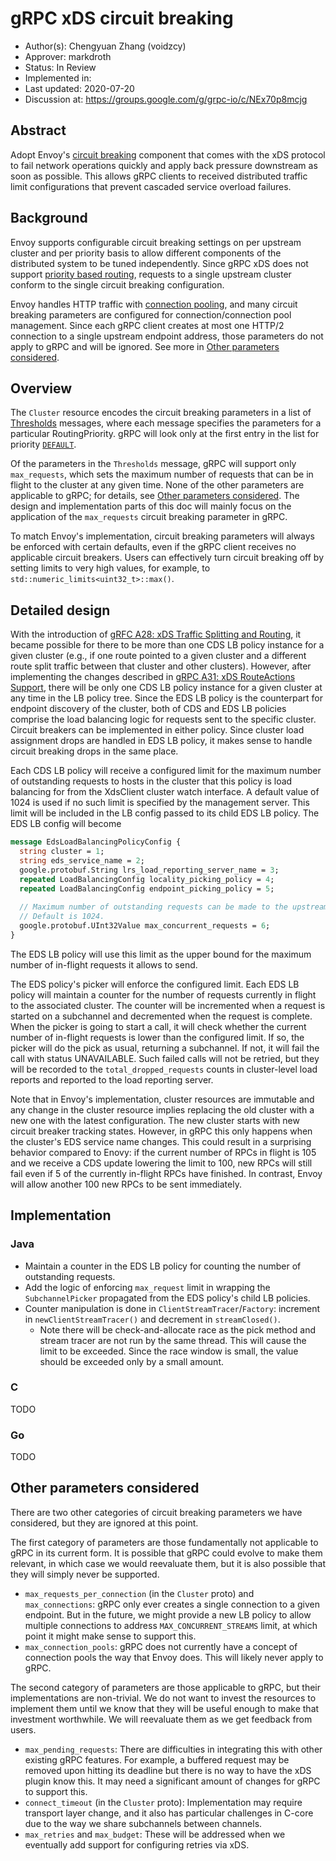 # gRPC xDS circuit breaking

* Author(s): Chengyuan Zhang (voidzcy)
* Approver: markdroth
* Status: In Review
* Implemented in:
* Last updated: 2020-07-20
* Discussion at: https://groups.google.com/g/grpc-io/c/NEx70p8mcjg


## Abstract

Adopt Envoy's [circuit breaking](https://www.envoyproxy.io/docs/envoy/latest/intro/arch_overview/upstream/circuit_breaking#circuit-breaking) 
component that comes with the xDS protocol to
fail network operations quickly and apply back pressure downstream as soon as
possible. This allows gRPC clients to received distributed traffic limit 
configurations that prevent cascaded service overload failures. 

## Background

Envoy supports configurable circuit breaking settings on per upstream cluster 
and per priority basis to allow different components of the distributed system
to be tuned independently. Since gRPC xDS does not support [priority based
routing](https://www.envoyproxy.io/docs/envoy/latest/intro/arch_overview/http/http_routing#arch-overview-http-routing-priority), 
requests to a single upstream cluster conform to the single circuit breaking
configuration.

Envoy handles HTTP traffic with [connection pooling](https://www.envoyproxy.io/docs/envoy/latest/intro/arch_overview/upstream/connection_pooling#connection-pooling),
and many circuit breaking parameters are configured for
connection/connection pool management. Since each gRPC client creates at most
one HTTP/2 connection to a single upstream endpoint address, those
parameters do not apply to gRPC and will be ignored. See more in
[Other parameters considered](#other-parameters-considered).

## Overview

The `Cluster` resource encodes the circuit breaking parameters in a list of
[Thresholds](https://www.envoyproxy.io/docs/envoy/latest/api-v2/api/v2/cluster/circuit_breaker.proto#cluster-circuitbreakers-thresholds)
messages, where each message specifies the parameters for a particular 
RoutingPriority. gRPC will look only at the first entry in the list for 
priority [`DEFAULT`](https://www.envoyproxy.io/docs/envoy/latest/api-v2/api/v2/core/base.proto#enum-core-routingpriority).

Of the parameters in the `Thresholds` message, gRPC will support only
`max_requests`, which sets the maximum number of requests that can be in flight
to the cluster at any given time. None of the other parameters are applicable
to gRPC; for details, see [Other parameters considered](#other-parameters-considered).
The design and implementation parts of this doc will mainly focus on the
application of the `max_requests` circuit breaking parameter in gRPC.

To match Envoy's implementation, circuit breaking parameters will always be 
enforced with certain defaults, even if the gRPC client receives no applicable 
circuit breakers. Users can effectively turn circuit breaking off by setting
limits to very high values, for example, to 
`std::numeric_limits<uint32_t>::max()`.

## Detailed design

With the introduction of [gRFC A28: xDS Traffic Splitting and Routing](https://github.com/grpc/proposal/blob/master/A28-xds-traffic-splitting-and-routing.md), 
it became possible for there to be more than one CDS LB policy instance for a 
given cluster (e.g., if one route pointed to a given cluster and a different 
route split traffic between that cluster and other clusters).  However, after 
implementing the changes described in [gRPC A31: xDS RouteActions Support](https://github.com/grpc/proposal/pull/192),
there will be only one CDS LB policy instance for a given cluster at any time
in the LB policy tree. Since the EDS LB policy is the counterpart for endpoint
discovery of the cluster, both of CDS and EDS LB policies comprise the load
balancing logic for requests sent to the specific cluster. Circuit breakers can
be implemented in either policy. Since cluster load assignment drops are 
handled in EDS LB policy, it makes sense to handle circuit breaking drops in 
the same place.

Each CDS LB policy will receive a configured limit for the maximum number of 
outstanding requests to hosts in the cluster that this policy is load balancing
for from the XdsClient cluster watch interface. A default value of 1024 is used
if no such limit is specified by the management server. This limit will be 
included in the LB config passed to its child EDS LB policy. The EDS LB config 
will become

```proto
message EdsLoadBalancingPolicyConfig {
  string cluster = 1;
  string eds_service_name = 2;
  google.protobuf.String lrs_load_reporting_server_name = 3;
  repeated LoadBalancingConfig locality_picking_policy = 4;
  repeated LoadBalancingConfig endpoint_picking_policy = 5;
  
  // Maximum number of outstanding requests can be made to the upstream cluster.
  // Default is 1024.
  google.protobuf.UInt32Value max_concurrent_requests = 6;
}
```

The EDS LB policy will use this limit as the upper bound for the maximum number
of in-flight requests it allows to send.

The EDS policy's picker will enforce the configured limit. Each EDS LB policy
will maintain a counter for the number of requests currently in flight to 
the associated cluster. The counter will be incremented when a request
is started on a subchannel and decremented when the request is complete. 
When the picker is going to start a call, it will check whether the current
number of in-flight requests is lower than the configured limit. If so, the 
picker will do the pick as usual, returning a subchannel. If not, it will 
fail the call with status UNAVAILABLE. Such failed calls will not be retried,
but they will be recorded to the `total_dropped_requests` counts in 
cluster-level load reports and reported to the load reporting server.

Note that in Envoy's implementation, cluster resources are immutable and any 
change in the cluster resource implies replacing the old cluster with a new one
with the latest configuration. The new cluster starts with new circuit breaker
tracking states. However, in gRPC this only happens when the cluster's EDS
service name changes. This could result in a surprising behavior compared to
Enovy: if the current number of RPCs in flight is 105 and we receive a CDS
update lowering the limit to 100, new RPCs will still fail even if 5 of the
currently in-flight RPCs have finished. In contrast, Envoy will allow 
another 100 new RPCs to be sent immediately.

## Implementation

### Java
- Maintain a counter in the EDS LB policy for counting the number of 
outstanding requests.
- Add the logic of enforcing `max_request` limit in wrapping the 
`SubchannelPicker` propagated from the EDS policy's child LB policies.
- Counter manipulation is done in `ClientStreamTracer`/`Factory`: increment
in `newClientStreamTracer()` and decrement in `streamClosed()`.
    - Note there will be check-and-allocate race as the pick method and stream
    tracer are not run by the same thread. This will cause the limit to
    be exceeded. Since the race window is small, the value should be exceeded 
    only by a small amount.

### C
TODO

### Go
TODO

## Other parameters considered

There are two other categories of circuit breaking parameters we have 
considered, but they are ignored at this point.

The first category of parameters are those fundamentally not applicable to gRPC
in its current form. It is possible that gRPC could evolve to make them 
relevant, in which case we would reevaluate them, but it is also possible that 
they will simply never be supported.

- `max_requests_per_connection` (in the `Cluster` proto) and `max_connections`: 
gRPC only ever creates a single connection to a given endpoint. But in the 
future, we might provide a new LB policy to allow multiple connections to 
address `MAX_CONCURRENT_STREAMS` limit, at which point it might make sense to 
support this.
- `max_connection_pools`: gRPC does not currently have a concept of connection
pools the way that Envoy does. This will likely never apply to gRPC.

The second category of parameters are those applicable to gRPC, but their 
implementations are non-trivial. We do not want to invest the resources to 
implement them until we know that they will be useful enough to make that 
investment worthwhile. We will reevaluate them as we get feedback from users.

- `max_pending_requests`: There are difficulties in integrating this with other
existing gRPC features. For example, a buffered request may be removed upon 
hitting its deadline but there is no way to have the xDS plugin know this. It 
may need a significant amount of changes for gRPC to support this.
- `connect_timeout` (in the `Cluster` proto): Implementation may require
transport layer change, and it also has particular challenges in C-core due to
the way we share subchannels between channels.
- `max_retries` and `max_budget`: These will be addressed when we eventually
add support for configuring retries via xDS.
